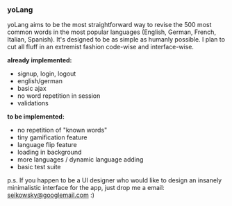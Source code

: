 ### yoLang
yoLang aims to be the most straightforward way to revise the 500 most common words in 
the most popular languages (English, German, French, Italian, Spanish). It's designed to be as simple as humanly possible.
I plan to cut all fluff in an extremist fashion code-wise and interface-wise.

**already implemented:**
+ signup, login, logout
+ english/german
+ basic ajax
+ no word repetition in session
+ validations

**to be implemented:**
+ no repetition of "known words"
+ tiny gamification feature
+ language flip feature
+ loading in background
+ more languages / dynamic language adding
+ basic test suite

p.s. If you happen to be a UI designer who would like to design an insanely minimalistic interface for the app, just drop me a email: seikowsky@googlemail.com :)